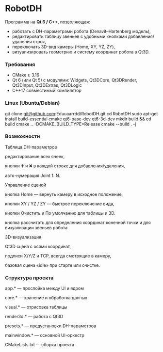 # RobotDH

Программа на **Qt 6 / C++**, позволяющая:
- работать с DH-параметрами робота (Denavit–Hartenberg модель),
- редактировать таблицу звеньев с удобными кнопками добавления/удаления строк,
- переключать 3D-вид камеры (Home, XY, YZ, ZY),
- визуализировать геометрию и систему координат робота в Qt3D.

### Требования
- CMake ≥ 3.16
- Qt 6 (или Qt 5) с модулями: Widgets, Qt3DCore, Qt3DRender, Qt3DInput, Qt3DExtras, Qt3DLogic
- C++17 совместимый компилятор

### Linux (Ubuntu/Debian)

git clone git@github.com:Eduuaarrdd/RobotDH.git
cd RobotDH
sudo apt-get install build-essential cmake qt6-base-dev qt6-3d-dev
mkdir build && cd build
cmake .. -DCMAKE_BUILD_TYPE=Release
cmake --build . -j
### Возможности

Таблица DH-параметров

редактирование всех ячеек,

кнопки ➕ и ❌ в каждой строке для добавления/удаления,

авто-нумерация Joint 1..N.

Управление сценой

кнопка Home — вернуть камеру в исходное положение,

кнопки XY / YZ / ZY — быстрое переключение вида,

кнопки Очистить и По умолчанию для таблицы и 3D.

кнопка рассчитать для определения координат конечной точки и для визуализации звеньев робота

3D-визуализация

Qt3D сцена с осями координат,

подписи X/Y/Z и TCP, всегда смотрящие в камеру,

базовая сцена «idle» при старте или очистке.

### Структура проекта

app.* — прослойка между UI и ядром

core.* — хранение и обработка данных

visual.* — отрисовка таблицы

render3d.* — работа с Qt3D

presets.* — предустановки DH-параметров

mainwindow.* — основной UI-оркестр

CMakeLists.txt — сборка проекта
